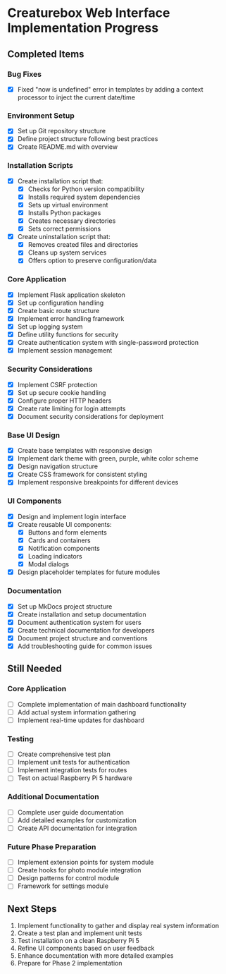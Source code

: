 # Creaturebox Web Interface Implementation Progress

## Completed Items

### Bug Fixes
- [x] Fixed "now is undefined" error in templates by adding a context processor to inject the current date/time

### Environment Setup
- [x] Set up Git repository structure
- [x] Define project structure following best practices
- [x] Create README.md with overview

### Installation Scripts
- [x] Create installation script that:
  - [x] Checks for Python version compatibility
  - [x] Installs required system dependencies
  - [x] Sets up virtual environment
  - [x] Installs Python packages
  - [x] Creates necessary directories
  - [x] Sets correct permissions
- [x] Create uninstallation script that:
  - [x] Removes created files and directories
  - [x] Cleans up system services
  - [x] Offers option to preserve configuration/data

### Core Application
- [x] Implement Flask application skeleton
- [x] Set up configuration handling
- [x] Create basic route structure
- [x] Implement error handling framework
- [x] Set up logging system
- [x] Define utility functions for security
- [x] Create authentication system with single-password protection
- [x] Implement session management

### Security Considerations
- [x] Implement CSRF protection
- [x] Set up secure cookie handling
- [x] Configure proper HTTP headers
- [x] Create rate limiting for login attempts
- [x] Document security considerations for deployment

### Base UI Design
- [x] Create base templates with responsive design
- [x] Implement dark theme with green, purple, white color scheme
- [x] Design navigation structure
- [x] Create CSS framework for consistent styling
- [x] Implement responsive breakpoints for different devices

### UI Components
- [x] Design and implement login interface
- [x] Create reusable UI components:
  - [x] Buttons and form elements
  - [x] Cards and containers
  - [x] Notification components
  - [x] Loading indicators
  - [x] Modal dialogs
- [x] Design placeholder templates for future modules

### Documentation
- [x] Set up MkDocs project structure
- [x] Create installation and setup documentation
- [x] Document authentication system for users
- [x] Create technical documentation for developers
- [x] Document project structure and conventions
- [x] Add troubleshooting guide for common issues

## Still Needed

### Core Application
- [ ] Complete implementation of main dashboard functionality
- [ ] Add actual system information gathering
- [ ] Implement real-time updates for dashboard

### Testing
- [ ] Create comprehensive test plan
- [ ] Implement unit tests for authentication
- [ ] Implement integration tests for routes
- [ ] Test on actual Raspberry Pi 5 hardware

### Additional Documentation
- [ ] Complete user guide documentation
- [ ] Add detailed examples for customization
- [ ] Create API documentation for integration

### Future Phase Preparation
- [ ] Implement extension points for system module
- [ ] Create hooks for photo module integration
- [ ] Design patterns for control module
- [ ] Framework for settings module

## Next Steps

1. Implement functionality to gather and display real system information
2. Create a test plan and implement unit tests
3. Test installation on a clean Raspberry Pi 5
4. Refine UI components based on user feedback
5. Enhance documentation with more detailed examples
6. Prepare for Phase 2 implementation